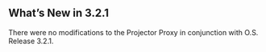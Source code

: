 ## What’s New in 3.2.1

There were no modifications to the Projector Proxy in conjunction with O.S. Release 3.2.1.
